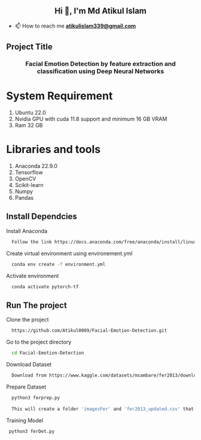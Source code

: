 

<h2 align="center">Hi 👋, I'm Md Atikul Islam</h2>


- 📫 How to reach me **atikulislam339@gmail.com**


## Project Title

<h3 align="center">Facial Emotion Detection by feature extraction and classification using Deep Neural Networks</h3>


 # System Requirement
1. Ubuntu 22.0
2. Nvidia GPU with cuda 11.8 support and minimum 16 GB VRAM
3. Ram 32 GB

# Libraries and tools

1. Anaconda 22.9.0
2. Tensorflow
3. OpenCV
4. Scikit-learn
5. Numpy
6. Pandas

## Install Dependcies

Install Anaconda

```bash
  Follow the link https://docs.anaconda.com/free/anaconda/install/linux/
```

Create virtual environment using environement.yml

```bash
  conda env create -f environment.yml
```
Activate environment

```bash
  conda activate pytorch-tf
```


## Run The project

Clone the project

```bash
  https://github.com/Atikul0009/Facial-Emotion-Detection.git
```

Go to the project directory

```bash
  cd Facial-Emotion-Detection
```
Download Dataset

```bash
  Download from https://www.kaggle.com/datasets/msambare/fer2013/download?datasetVersionNumber=1
```

Prepare Dataset

```bash
  python3 ferprep.py
  
  This will create a folder 'imagesFer' and 'fer2013_updated.csv' that contain location of each image , it's label and train/test split.
```
Training Model
```bash 
 python3 ferDet.py
```
